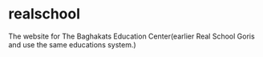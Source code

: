 # realschool
The website for The Baghakats Education Center(earlier Real School Goris and use the same educations system.)
